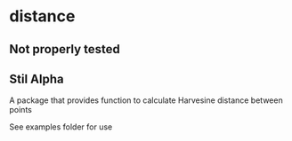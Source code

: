 # distance


## Not properly tested
## Stil Alpha

A package that provides function to calculate Harvesine distance between points



See examples folder for use
